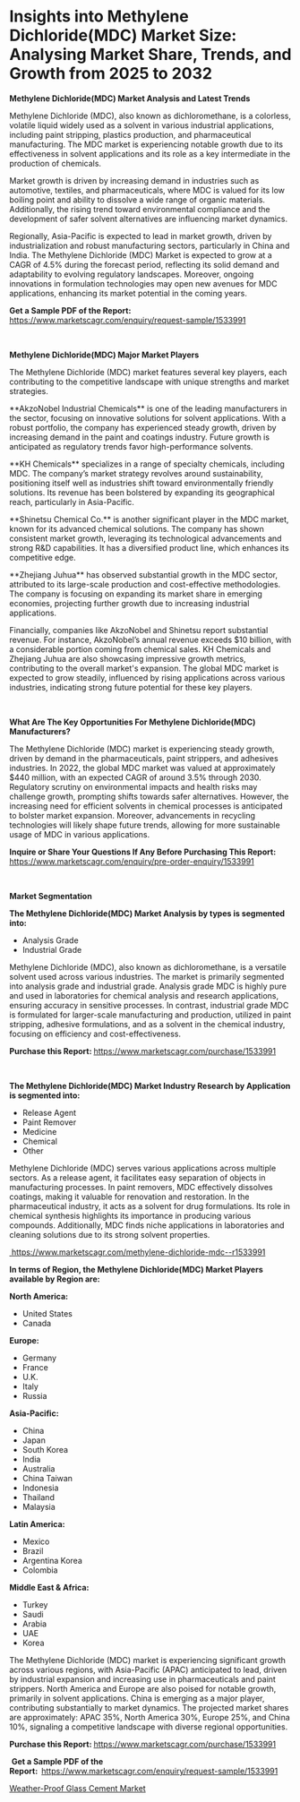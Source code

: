 <p><h1>Insights into Methylene Dichloride(MDC) Market Size: Analysing Market Share, Trends, and Growth from 2025 to 2032</h1></p><p><strong>Methylene Dichloride(MDC) Market Analysis and Latest Trends</strong></p>
<p><p>Methylene Dichloride (MDC), also known as dichloromethane, is a colorless, volatile liquid widely used as a solvent in various industrial applications, including paint stripping, plastics production, and pharmaceutical manufacturing. The MDC market is experiencing notable growth due to its effectiveness in solvent applications and its role as a key intermediate in the production of chemicals.</p><p>Market growth is driven by increasing demand in industries such as automotive, textiles, and pharmaceuticals, where MDC is valued for its low boiling point and ability to dissolve a wide range of organic materials. Additionally, the rising trend toward environmental compliance and the development of safer solvent alternatives are influencing market dynamics. </p><p>Regionally, Asia-Pacific is expected to lead in market growth, driven by industrialization and robust manufacturing sectors, particularly in China and India. The Methylene Dichloride (MDC) Market is expected to grow at a CAGR of 4.5% during the forecast period, reflecting its solid demand and adaptability to evolving regulatory landscapes. Moreover, ongoing innovations in formulation technologies may open new avenues for MDC applications, enhancing its market potential in the coming years.</p></p>
<p><strong>Get a Sample PDF of the Report:&nbsp;</strong> <a href="https://www.marketscagr.com/enquiry/request-sample/1533991?utm_campaign=2990&utm_medium=2&utm_source=Github&utm_content=ia&utm_term=02042025&utm_id=methylene-dichloridemdc">https://www.marketscagr.com/enquiry/request-sample/1533991</a></p>
<p>&nbsp;</p>
<p><strong>Methylene Dichloride(MDC) Major Market Players</strong></p>
<p><p>The Methylene Dichloride (MDC) market features several key players, each contributing to the competitive landscape with unique strengths and market strategies. </p><p>**AkzoNobel Industrial Chemicals** is one of the leading manufacturers in the sector, focusing on innovative solutions for solvent applications. With a robust portfolio, the company has experienced steady growth, driven by increasing demand in the paint and coatings industry. Future growth is anticipated as regulatory trends favor high-performance solvents.</p><p>**KH Chemicals** specializes in a range of specialty chemicals, including MDC. The company’s market strategy revolves around sustainability, positioning itself well as industries shift toward environmentally friendly solutions. Its revenue has been bolstered by expanding its geographical reach, particularly in Asia-Pacific.</p><p>**Shinetsu Chemical Co.** is another significant player in the MDC market, known for its advanced chemical solutions. The company has shown consistent market growth, leveraging its technological advancements and strong R&D capabilities. It has a diversified product line, which enhances its competitive edge.</p><p>**Zhejiang Juhua** has observed substantial growth in the MDC sector, attributed to its large-scale production and cost-effective methodologies. The company is focusing on expanding its market share in emerging economies, projecting further growth due to increasing industrial applications.</p><p>Financially, companies like AkzoNobel and Shinetsu report substantial revenue. For instance, AkzoNobel’s annual revenue exceeds $10 billion, with a considerable portion coming from chemical sales. KH Chemicals and Zhejiang Juhua are also showcasing impressive growth metrics, contributing to the overall market's expansion. The global MDC market is expected to grow steadily, influenced by rising applications across various industries, indicating strong future potential for these key players.</p></p>
<p>&nbsp;</p>
<p><strong>What Are The Key Opportunities For Methylene Dichloride(MDC) Manufacturers?</strong></p>
<p><p>The Methylene Dichloride (MDC) market is experiencing steady growth, driven by demand in the pharmaceuticals, paint strippers, and adhesives industries. In 2022, the global MDC market was valued at approximately $440 million, with an expected CAGR of around 3.5% through 2030. Regulatory scrutiny on environmental impacts and health risks may challenge growth, prompting shifts towards safer alternatives. However, the increasing need for efficient solvents in chemical processes is anticipated to bolster market expansion. Moreover, advancements in recycling technologies will likely shape future trends, allowing for more sustainable usage of MDC in various applications.</p></p>
<p><strong>Inquire or Share Your Questions If Any Before Purchasing This Report:</strong> <a href="https://www.marketscagr.com/enquiry/pre-order-enquiry/1533991?utm_campaign=2990&utm_medium=2&utm_source=Github&utm_content=ia&utm_term=02042025&utm_id=methylene-dichloridemdc">https://www.marketscagr.com/enquiry/pre-order-enquiry/1533991</a></p>
<p>&nbsp;</p>
<p><strong>Market Segmentation</strong></p>
<p><strong>The Methylene Dichloride(MDC) Market Analysis by types is segmented into:</strong></p>
<p><ul><li>Analysis Grade</li><li>Industrial Grade</li></ul></p>
<p><p>Methylene Dichloride (MDC), also known as dichloromethane, is a versatile solvent used across various industries. The market is primarily segmented into analysis grade and industrial grade. Analysis grade MDC is highly pure and used in laboratories for chemical analysis and research applications, ensuring accuracy in sensitive processes. In contrast, industrial grade MDC is formulated for larger-scale manufacturing and production, utilized in paint stripping, adhesive formulations, and as a solvent in the chemical industry, focusing on efficiency and cost-effectiveness.</p></p>
<p><strong>Purchase this Report:&nbsp;</strong><a href="https://www.marketscagr.com/purchase/1533991?utm_campaign=2990&utm_medium=2&utm_source=Github&utm_content=ia&utm_term=02042025&utm_id=methylene-dichloridemdc">https://www.marketscagr.com/purchase/1533991</a></p>
<p>&nbsp;</p>
<p><strong>The Methylene Dichloride(MDC) Market Industry Research by Application is segmented into:</strong></p>
<p><ul><li>Release Agent</li><li>Paint Remover</li><li>Medicine</li><li>Chemical</li><li>Other</li></ul></p>
<p><p>Methylene Dichloride (MDC) serves various applications across multiple sectors. As a release agent, it facilitates easy separation of objects in manufacturing processes. In paint removers, MDC effectively dissolves coatings, making it valuable for renovation and restoration. In the pharmaceutical industry, it acts as a solvent for drug formulations. Its role in chemical synthesis highlights its importance in producing various compounds. Additionally, MDC finds niche applications in laboratories and cleaning solutions due to its strong solvent properties.</p></p>
<p><a href="https://www.marketscagr.com/methylene-dichloride-mdc--r1533991?utm_campaign=2990&utm_medium=2&utm_source=Github&utm_content=ia&utm_term=02042025&utm_id=methylene-dichloridemdc">&nbsp;https://www.marketscagr.com/methylene-dichloride-mdc--r1533991</a></p>
<p><strong>In terms of Region, the Methylene Dichloride(MDC) Market Players available by Region are:</strong></p>
<p>
    <p> <strong> North America: </strong>
        <ul>
            <li>United States</li>
            <li>Canada</li>
        </ul>
        </p> 
    <p> <strong> Europe: </strong>
        <ul>
            <li>Germany</li>
            <li>France</li>
            <li>U.K.</li>
            <li>Italy</li>
            <li>Russia</li>
        </ul>
        </p> 
    <p> <strong> Asia-Pacific: </strong>
        <ul>
            <li>China</li>
            <li>Japan</li>
            <li>South Korea</li>
            <li>India</li>
            <li>Australia</li>
            <li>China Taiwan</li>
            <li>Indonesia</li>
            <li>Thailand</li>
            <li>Malaysia</li>
        </ul>
        </p> 
    <p> <strong> Latin America: </strong>
        <ul>
            <li>Mexico</li>
            <li>Brazil</li>
            <li>Argentina Korea</li>
            <li>Colombia</li>
        </ul>
        </p> 
    <p> <strong> Middle East & Africa: </strong>
        <ul>
            <li>Turkey</li>
            <li>Saudi</li>
            <li>Arabia</li>
            <li>UAE</li>
            <li>Korea</li>
        </ul>
    </p>
    </p>
<p><p>The Methylene Dichloride (MDC) market is experiencing significant growth across various regions, with Asia-Pacific (APAC) anticipated to lead, driven by industrial expansion and increasing use in pharmaceuticals and paint strippers. North America and Europe are also poised for notable growth, primarily in solvent applications. China is emerging as a major player, contributing substantially to market dynamics. The projected market shares are approximately: APAC 35%, North America 30%, Europe 25%, and China 10%, signaling a competitive landscape with diverse regional opportunities.</p></p>
<p><strong>Purchase this Report: </strong><a href="https://www.marketscagr.com/purchase/1533991?utm_campaign=2990&utm_medium=2&utm_source=Github&utm_content=ia&utm_term=02042025&utm_id=methylene-dichloridemdc">https://www.marketscagr.com/purchase/1533991</a></p>
<p>&nbsp;<strong>Get a Sample PDF of the Report:&nbsp;&nbsp;</strong><a href="https://www.marketscagr.com/enquiry/request-sample/1533991?utm_campaign=2990&utm_medium=2&utm_source=Github&utm_content=ia&utm_term=02042025&utm_id=methylene-dichloridemdc">https://www.marketscagr.com/enquiry/request-sample/1533991</a></p>
<p><strong></strong></p>
<p><p><a href="https://github.com/scaseiargas/Market-Research-Report-List-1/blob/main/weather-proof-glass-cement-market.md?utm_campaign=2990&utm_medium=2&utm_source=Github&utm_content=ia&utm_term=02042025&utm_id=methylene-dichloridemdc">Weather-Proof Glass Cement Market</a></p></p>